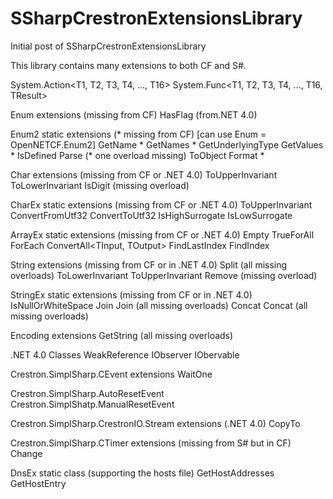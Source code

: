 # SSharpCrestronExtensionsLibrary
Initial post of SSharpCrestronExtensionsLibrary

This library contains many extensions to both CF and S#.

System.Action<T1, T2, T3, T4, ..., T16>
System.Func<T1, T2, T3, T4, ..., T16, TResult>

Enum extensions (missing from CF)
  HasFlag (from.NET 4.0)

Enum2 static extensions (* missing from CF) [can use Enum = OpenNETCF.Enum2]
  GetName *
  GetNames *
  GetUnderlyingType
  GetValues *
  IsDefined
  Parse (* one overload missing)
  ToObject
  Format *
  
Char extensions (missing from CF or .NET 4.0)
  ToUpperInvariant
  ToLowerInvariant
  IsDigit (missing overload)
  
CharEx static extensions (missing from CF or .NET 4.0)
  ToUpperInvariant
  ConvertFromUtf32
  ConvertToUtf32
  IsHighSurrogate
  IsLowSurrogate
  
ArrayEx static extensions (missing from CF or .NET 4.0)
  Empty<T>
  TrueForAll<T>
  ForEach<T>
  ConvertAll<TInput, TOutput>
  FindLastIndex<T>
  FindIndex<T>
  
String extensions (missing from CF or in .NET 4.0)
  Split (all missing overloads)
  ToLowerInvariant
  ToUpperInvariant
  Remove (missing overload)
  
StringEx static extensions (missing from CF or in .NET 4.0)
  IsNullOrWhiteSpace
  Join<T>
  Join (all missing overloads)
  Concat<T>
  Concat (all missing overloads)
  
Encoding extensions
  GetString (all missing overloads)
  
.NET 4.0 Classes
  WeakReference<T>
  IObserver<T>
  IObervable<T>

Crestron.SimplSharp.CEvent extensions
  WaitOne

Crestron.SimplSharp.AutoResetEvent
Crestron.SimplShatp.ManualResetEvent

Crestron.SimplSharp.CrestronIO.Stream extensions (.NET 4.0)
  CopyTo

Crestron.SimplSharp.CTimer extensions (missing from S# but in CF)
  Change

DnsEx static class (supporting the hosts file)
  GetHostAddresses
  GetHostEntry
  


